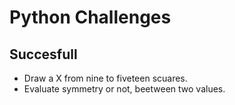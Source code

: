 # Python Challenges

## Succesfull

- Draw a X from nine to fiveteen scuares.
- Evaluate symmetry or not, beetween two values.
